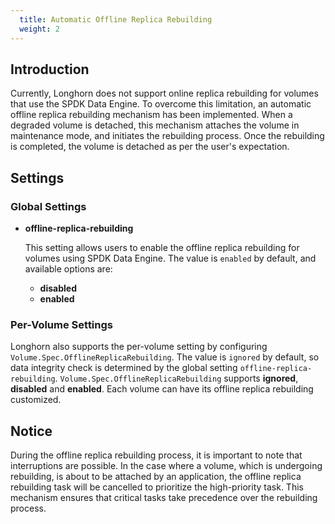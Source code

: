 ```yaml
---
  title: Automatic Offline Replica Rebuilding
  weight: 2
---
```


## Introduction

Currently, Longhorn does not support online replica rebuilding for volumes that use the SPDK Data Engine. To overcome this limitation, an automatic offline replica rebuilding mechanism has been implemented. When a degraded volume is detached, this mechanism attaches the volume in maintenance mode, and initiates the rebuilding process. Once the rebuilding is completed, the volume is detached as per the user's expectation.

## Settings

### Global Settings

- **offline-replica-rebuilding** <br>

    This setting allows users to enable the offline replica rebuilding for volumes using SPDK Data Engine. The value is `enabled` by default, and available options are:

    - **disabled**
    - **enabled**

### Per-Volume Settings

Longhorn also supports the per-volume setting by configuring `Volume.Spec.OfflineReplicaRebuilding`. The value is `ignored` by default, so data integrity check is determined by the global setting `offline-replica-rebuilding`. `Volume.Spec.OfflineReplicaRebuilding` supports **ignored**, **disabled** and **enabled**. Each volume can have its offline replica rebuilding customized.

## Notice

During the offline replica rebuilding process, it is important to note that interruptions are possible. In the case where a volume, which is undergoing rebuilding, is about to be attached by an application, the offline replica rebuilding task will be cancelled to prioritize the high-priority task. This mechanism ensures that critical tasks take precedence over the rebuilding process.


